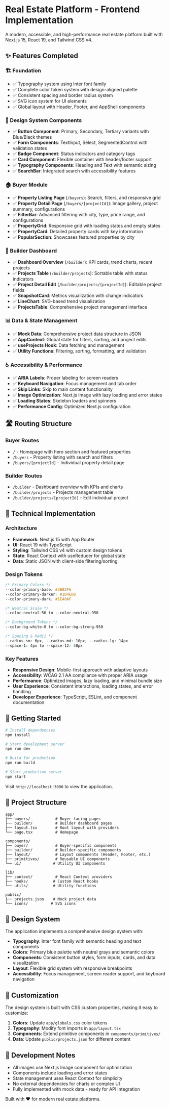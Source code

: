 # Real Estate Platform - Frontend Implementation

A modern, accessible, and high-performance real estate platform built with Next.js 15, React 19, and Tailwind CSS v4.

## ✨ Features Completed

### 🏗️ Foundation
- ✅ Typography system using Inter font family
- ✅ Complete color token system with design-aligned palette
- ✅ Consistent spacing and border radius system
- ✅ SVG icon system for UI elements
- ✅ Global layout with Header, Footer, and AppShell components

### 🎨 Design System Components
- ✅ **Button Component**: Primary, Secondary, Tertiary variants with Blue/Black themes
- ✅ **Form Components**: TextInput, Select, SegmentedControl with validation states
- ✅ **Badge Component**: Status indicators and category tags
- ✅ **Card Component**: Flexible container with header/footer support
- ✅ **Typography Components**: Heading and Text with semantic sizing
- ✅ **SearchBar**: Integrated search with accessibility features

### 🏠 Buyer Module
- ✅ **Property Listing Page** (`/buyers`): Search, filters, and responsive grid
- ✅ **Property Detail Page** (`/buyers/[projectId]`): Image gallery, project summary, configurations
- ✅ **FilterBar**: Advanced filtering with city, type, price range, and configurations
- ✅ **PropertyGrid**: Responsive grid with loading states and empty states
- ✅ **PropertyCard**: Detailed property cards with key information
- ✅ **PopularSection**: Showcases featured properties by city

### 🏢 Builder Dashboard
- ✅ **Dashboard Overview** (`/builder`): KPI cards, trend charts, recent projects
- ✅ **Projects Table** (`/builder/projects`): Sortable table with status indicators
- ✅ **Project Detail Edit** (`/builder/projects/[projectId]`): Editable project fields
- ✅ **SnapshotCard**: Metrics visualization with change indicators
- ✅ **LineChart**: SVG-based trend visualization
- ✅ **ProjectsTable**: Comprehensive project management interface

### 📊 Data & State Management
- ✅ **Mock Data**: Comprehensive project data structure in JSON
- ✅ **AppContext**: Global state for filters, sorting, and project edits
- ✅ **useProjects Hook**: Data fetching and management
- ✅ **Utility Functions**: Filtering, sorting, formatting, and validation

### ♿ Accessibility & Performance
- ✅ **ARIA Labels**: Proper labeling for screen readers
- ✅ **Keyboard Navigation**: Focus management and tab order
- ✅ **Skip Links**: Skip to main content functionality
- ✅ **Image Optimization**: Next.js Image with lazy loading and error states
- ✅ **Loading States**: Skeleton loaders and spinners
- ✅ **Performance Config**: Optimized Next.js configuration

## 🛣️ Routing Structure

### Buyer Routes
- `/` - Homepage with hero section and featured properties
- `/buyers` - Property listing with search and filters
- `/buyers/[projectId]` - Individual property detail page

### Builder Routes  
- `/builder` - Dashboard overview with KPIs and charts
- `/builder/projects` - Projects management table
- `/builder/projects/[projectId]` - Edit individual project

## 🎯 Technical Implementation

### Architecture
- **Framework**: Next.js 15 with App Router
- **UI**: React 19 with TypeScript
- **Styling**: Tailwind CSS v4 with custom design tokens
- **State**: React Context with useReducer for global state
- **Data**: Static JSON with client-side filtering/sorting

### Design Tokens
```css
/* Primary Colors */
--color-primary-base: #3B82F6
--color-primary-darker: #1D4ED8
--color-primary-dark: #1E40AF

/* Neutral Scale */
--color-neutral-50 to --color-neutral-950

/* Background Tokens */
--color-bg-white-0 to --color-bg-strong-950

/* Spacing & Radii */
--radius-sm: 6px, --radius-md: 10px, --radius-lg: 14px
--space-1: 4px to --space-12: 48px
```

### Key Features
- **Responsive Design**: Mobile-first approach with adaptive layouts
- **Accessibility**: WCAG 2.1 AA compliance with proper ARIA usage
- **Performance**: Optimized images, lazy loading, and minimal bundle size
- **User Experience**: Consistent interactions, loading states, and error handling
- **Developer Experience**: TypeScript, ESLint, and component documentation

## 🚀 Getting Started

```bash
# Install dependencies
npm install

# Start development server
npm run dev

# Build for production
npm run build

# Start production server
npm start
```

Visit `http://localhost:3000` to view the application.

## 📁 Project Structure

```
app/
├── buyers/           # Buyer-facing pages
├── builder/          # Builder dashboard pages
├── layout.tsx        # Root layout with providers
└── page.tsx          # Homepage

components/
├── buyer/            # Buyer-specific components
├── builder/          # Builder-specific components
├── layout/           # Layout components (Header, Footer, etc.)
├── primitives/       # Reusable UI components
└── ui/              # Utility UI components

lib/
├── context/          # React Context providers
├── hooks/           # Custom React hooks
└── utils/           # Utility functions

public/
├── projects.json    # Mock project data
└── icons/          # SVG icons
```

## 🎨 Design System

The application implements a comprehensive design system with:

- **Typography**: Inter font family with semantic heading and text components
- **Colors**: Primary blue palette with neutral grays and semantic colors
- **Components**: Consistent button styles, form inputs, cards, and data visualization
- **Layout**: Flexible grid system with responsive breakpoints
- **Accessibility**: Focus management, screen reader support, and keyboard navigation

## 🔧 Customization

The design system is built with CSS custom properties, making it easy to customize:

1. **Colors**: Update `app/globals.css` color tokens
2. **Typography**: Modify font imports in `app/layout.tsx`
3. **Components**: Extend primitive components in `components/primitives/`
4. **Data**: Update `public/projects.json` for different content

## 📝 Development Notes

- All images use Next.js Image component for optimization
- Components include loading and error states
- State management uses React Context for simplicity
- No external dependencies for charts or complex UI
- Fully implemented with mock data - ready for API integration

Built with ❤️ for modern real estate platforms.